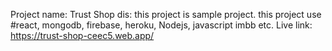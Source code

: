 Project name: Trust Shop
dis: this project is sample project. this project use #react, mongodb, firebase, heroku, Nodejs, javascript imbb etc.
Live link: https://trust-shop-ceec5.web.app/